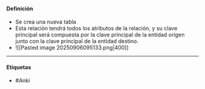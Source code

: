 #### Definición
- Se crea una nueva tabla
- Esta relación tendrá todos los atributos de la relación, y su clave principal será compuesta por la clave principal de la entidad origen junto con la clave principal de la entidad destino. 
- ![[Pasted image 20250906095133.png|400]]
***
#### Etiquetas
- #Anki 